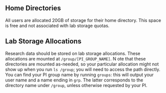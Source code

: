 ## Home Directories

All users are allocated 20GB of storage for their home directory.
This space is free and not associated with lab storage quotas.

## Lab Storage Allocations

Research data should be stored on lab storage allocations. 
These allocations are mounted at `/group/[PI_GROUP_NAME]`. N
ote that these directories are mounted as-needed, so your particular allocation might not show up when you run `ls /group`; you will need to access the path directly.
You can find your PI group name by running `groups`: this will output your user name and a name ending in `grp`.
The latter corresponds to the directory name under `/group`, unless otherwise requested by your PI.
